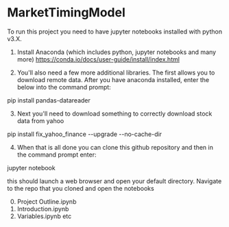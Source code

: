 # MarketTimingModel

To run this project you need to have jupyter notebooks installed with python v3.X.

1. Install Anaconda (which includes python, jupyter notebooks and many more)
https://conda.io/docs/user-guide/install/index.html

2. You'll also need a few more additional libraries. The first allows you to download remote data. 
After you have anaconda installed, enter the below into the command prompt:

pip install pandas-datareader

3. Next you'll need to download something to correctly download stock data from yahoo

pip install fix_yahoo_finance --upgrade --no-cache-dir

4. When that is all done you can clone this github repository and then in the command prompt enter:

jupyter notebook

this should launch a web browser and open your default directory. Navigate to the repo that you cloned and open 
the notebooks 

0. Project Outline.ipynb
1. Introduction.ipynb
2. Variables.ipynb
etc